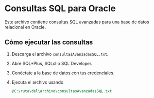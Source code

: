 #  Consultas SQL para Oracle 

Este archivo contiene consultas SQL avanzadas para una base de datos relacional en Oracle.

##  Cómo ejecutar las consultas

1. Descarga el archivo `consultasAvanzadasSQL.txt`.
2. Abre SQL*Plus, SQLcl o SQL Developer.
3. Conéctate a la base de datos con tus credenciales.
4. Ejecuta el archivo usando:

   ```sql
   @C:\ruta\del\archivo\consultasAvanzadasSQL.txt
